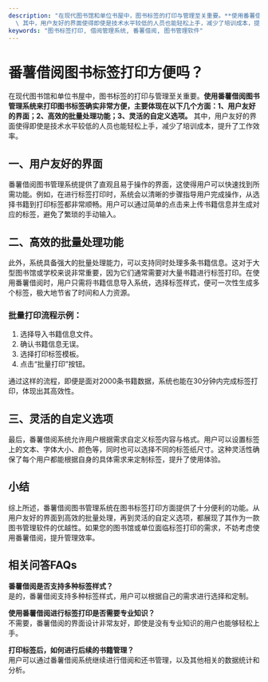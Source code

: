 ```yaml
---
description: "在现代图书馆和单位书屋中，图书标签的打印与管理至关重要。**使用番薯借阅图书管理系统来打印图书标签确实非常方便，主要体现在以下几个方面：1、用户友好的界面；2、高效的批量处理功能；3、灵活的自定义选项。**\
  \ 其中，用户友好的界面使得即使是技术水平较低的人员也能轻松上手，减少了培训成本，提升了工作效率。"
keywords: "图书标签打印, 借阅管理系统, 番薯借阅, 图书管理软件"
---
```

# 番薯借阅图书标签打印方便吗？

在现代图书馆和单位书屋中，图书标签的打印与管理至关重要。**使用番薯借阅图书管理系统来打印图书标签确实非常方便，主要体现在以下几个方面：1、用户友好的界面；2、高效的批量处理功能；3、灵活的自定义选项。** 其中，用户友好的界面使得即使是技术水平较低的人员也能轻松上手，减少了培训成本，提升了工作效率。

## 一、用户友好的界面

番薯借阅图书管理系统提供了直观且易于操作的界面，这使得用户可以快速找到所需功能。例如，在进行标签打印时，系统会以清晰的步骤指导用户完成操作，从选择书籍到打印标签都非常顺畅。用户可以通过简单的点击来上传书籍信息并生成对应的标签，避免了繁琐的手动输入。

## 二、高效的批量处理功能

此外，系统具备强大的批量处理能力，可以支持同时处理多条书籍信息。这对于大型图书馆或学校来说非常重要，因为它们通常需要对大量书籍进行标签打印。在使用番薯借阅时，用户只需将书籍信息导入系统，选择标签样式，便可一次性生成多个标签，极大地节省了时间和人力资源。

### 批量打印流程示例：
1. 选择导入书籍信息文件。
2. 确认书籍信息无误。
3. 选择打印标签模板。
4. 点击“批量打印”按钮。

通过这样的流程，即便是面对2000条书籍数据，系统也能在30分钟内完成标签打印，体现出其高效性。

## 三、灵活的自定义选项

最后，番薯借阅系统允许用户根据需求自定义标签内容与格式。用户可以设置标签上的文本、字体大小、颜色等，同时也可以选择不同的标签纸尺寸。这种灵活性确保了每个用户都能根据自身的具体需求来定制标签，提升了使用体验。

## 小结

综上所述，番薯借阅图书管理系统在图书标签打印方面提供了十分便利的功能。从用户友好的界面到高效的批量处理，再到灵活的自定义选项，都展现了其作为一款图书管理软件的优越性。如果您的图书馆或单位面临标签打印的需求，不妨考虑使用番薯借阅，提升管理效率。

## 相关问答FAQs

**番薯借阅是否支持多种标签样式？**  
是的，番薯借阅支持多种标签样式，用户可以根据自己的需求进行选择和定制。

**使用番薯借阅进行标签打印是否需要专业知识？**  
不需要，番薯借阅的界面设计非常友好，即使是没有专业知识的用户也能够轻松上手。

**打印标签后，如何进行后续的书籍管理？**  
用户可以通过番薯借阅系统继续进行借阅和还书管理，以及其他相关的数据统计和分析。
